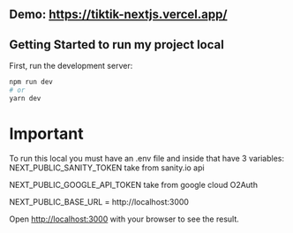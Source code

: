 ## Demo: https://tiktik-nextjs.vercel.app/
## Getting Started to run my project local

First, run the development server:

```bash
npm run dev
# or
yarn dev
```

# Important 
To run this local you must have an .env file and inside that have 3 variables:</br>
NEXT_PUBLIC_SANITY_TOKEN take from sanity.io api </br>

NEXT_PUBLIC_GOOGLE_API_TOKEN take from google cloud O2Auth  </br>

NEXT_PUBLIC_BASE_URL = http://localhost:3000

Open [http://localhost:3000](http://localhost:3000) with your browser to see the result.


